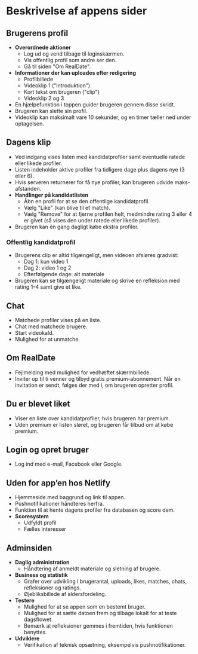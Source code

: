 # Beskrivelse af appens sider

## Brugerens profil
- **Overordnede aktioner**
  - Log ud og vend tilbage til loginskærmen.
  - Vis offentlig profil som andre ser den.
  - Gå til siden "Om RealDate".
- **Informationer der kan uploades efter redigering**
  - Profilbillede
  - Videoklip 1 ("Introduktion")
  - Kort tekst om brugeren ("clip")
  - Videoklip 2 og 3
- En hjælpefunktion i toppen guider brugeren gennem disse skridt.
- Brugeren kan slette sin profil.
- Videoklip kan maksimalt vare 10 sekunder, og en timer tæller ned under optagelsen.

## Dagens klip
- Ved indgang vises listen med kandidatprofiler samt eventuelle ratede eller likede profiler.
- Listen indeholder aktive profiler fra tidligere dage plus dagens nye (3 eller 6).
- Hvis serveren returnerer for få nye profiler, kan brugeren udvide maks-afstanden.
- **Handlinger på kandidatlisten**
  - Åbn en profil for at se den offentlige kandidatprofil.
  - Vælg "Like" (kan blive til et match).
  - Vælg "Remove" for at fjerne profilen helt, medmindre rating 3 eller 4 er givet 
    (så vises den under ratede eller likede profiler).
- Brugeren kan én gang dagligt købe ekstra profiler.

### Offentlig kandidatprofil
- Brugerens clip er altid tilgængeligt, men videoen afsløres gradvist:
  - Dag 1: kun video 1
  - Dag 2: video 1 og 2
  - Efterfølgende dage: alt materiale
- Brugeren kan se tilgængeligt materiale og skrive en refleksion med rating 1–4
  samt give et like.

## Chat
- Matchede profiler vises på en liste.
- Chat med matchede brugere.
- Start videokald.
- Mulighed for at unmatche.

## Om RealDate
- Fejlmelding med mulighed for vedhæftet skærmbillede.
- Inviter op til ti venner og tilbyd gratis premium-abonnement.
  Når en invitation er sendt, følges der med i, om brugeren opretter profil.

## Du er blevet liket
- Viser en liste over kandidatprofiler, hvis brugeren har premium.
- Uden premium er listen sløret, og brugeren får tilbud om at købe premium.

## Login og opret bruger
- Log ind med e-mail, Facebook eller Google.

## Uden for app’en hos Netlify
- Hjemmeside med baggrund og link til appen.
- Pushnotifikationer håndteres herfra.
- Funktion til at hente dagens profiler fra databasen og score dem.
- **Scoresystem**
  - Udfyldt profil
  - Fælles interesser

## Adminsiden
- **Daglig administration**
  - Håndtering af anmeldt materiale og sletning af brugere.
- **Business og statistik**
  - Grafer over udvikling i brugerantal, uploads, likes, matches, chats,
    refleksioner og ratings.
  - Øjebliksbillede af aldersfordeling.
- **Testere**
  - Mulighed for at se appen som en bestemt bruger.
  - Mulighed for at sætte datoen frem og tilbage lokalt for at teste dagsflowet.
  - Bemærk at refleksioner gemmes i fremtiden, hvis funktionen benyttes.
- **Udviklere**
  - Verifikation af teknisk opsætning, eksempelvis pushnotifikationer.
